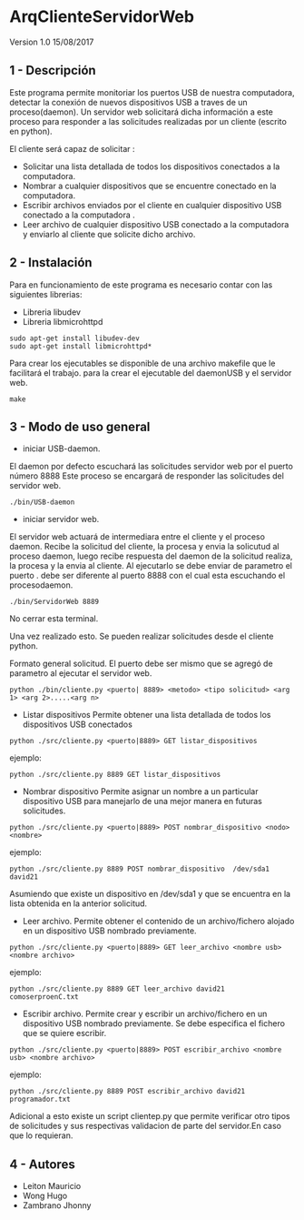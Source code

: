 ArqClienteServidorWeb 
======================

Version 1.0 15/08/2017 

1 - Descripción
---------------
Este programa permite monitoriar los puertos USB de nuestra computadora, detectar la conexión de nuevos dispositivos USB a traves de un proceso(daemon). 
Un servidor web solicitará dicha información a este proceso para responder a las solicitudes realizadas por un cliente (escrito en python).

El cliente será capaz de solicitar :

* Solicitar una lista detallada de todos los dispositivos conectados a la computadora.
* Nombrar a cualquier dispositivos que se encuentre conectado en la computadora.
* Escribir archivos enviados por el cliente en cualquier dispositivo USB conectado a la computadora .
* Leer archivo de cualquier dispositivo USB conectado a la computadora y enviarlo al cliente que solicite dicho archivo.

2 - Instalación
----------------
Para en funcionamiento de este programa es necesario contar con las siguientes librerias:

* Libreria libudev
* Libreria libmicrohttpd

```
sudo apt-get install libudev-dev
sudo apt-get install libmicrohttpd*
```

Para crear los ejecutables se disponible de una archivo makefile que le facilitará el trabajo.
para la crear el ejecutable del daemonUSB y el servidor web.

```
make
```

3 - Modo de uso general
------------------------

* iniciar USB-daemon.

El daemon por defecto escuchará las solicitudes servidor web por el puerto número 8888
Este proceso se encargará de responder las solicitudes del servidor web.

```
./bin/USB-daemon
```	

* iniciar servidor web.

El servidor web actuará de intermediara entre el cliente y el proceso daemon.
Recibe la solicitud del cliente, la procesa y envia la solicutud al proceso daemon, luego recibe respuesta del daemon de la solicitud realiza, la procesa y la envia al cliente. Al ejecutarlo se debe enviar de parametro el puerto . debe ser diferente al puerto 8888 con el cual esta escuchando el procesodaemon.

```
./bin/ServidorWeb 8889
```	
No cerrar esta terminal.

Una vez realizado esto. Se pueden realizar solicitudes desde el cliente python.

Formato general solicitud.
El puerto debe ser mismo que se agregó de parametro al ejecutar el servidor web.

```
python ./bin/cliente.py <puerto| 8889> <metodo> <tipo solicitud> <arg 1> <arg 2>.....<arg n>
```	


* Listar dispositivos
Permite obtener una lista detallada de todos los dispositivos USB conectados
```
python ./src/cliente.py <puerto|8889> GET listar_dispositivos
```	
ejemplo:
```
python ./src/cliente.py 8889 GET listar_dispositivos
```	

* Nombrar dispositivo
Permite asignar un nombre a un particular dispositivo USB para manejarlo de una mejor manera en futuras solicitudes. 
```
python ./src/cliente.py <puerto|8889> POST nombrar_dispositivo <nodo> <nombre>
```	
ejemplo:
```
python ./src/cliente.py 8889 POST nombrar_dispositivo  /dev/sda1 david21
```	
Asumiendo que existe un dispositivo en /dev/sda1 y que se encuentra en la lista obtenida en la anterior solicitud.


* Leer archivo.
Permite obtener el contenido de un archivo/fichero alojado en un dispositivo USB nombrado previamente. 
```
python ./src/cliente.py <puerto|8889> GET leer_archivo <nombre usb> <nombre archivo>
```	
ejemplo:
```
python ./src/cliente.py 8889 GET leer_archivo david21 comoserproenC.txt
```	


* Escribir archivo. 
Permite crear y escribir un archivo/fichero en un dispositivo USB nombrado previamente. Se debe especifica el fichero que se quiere escribir.
```
python ./src/cliente.py <puerto|8889> POST escribir_archivo <nombre usb> <nombre archivo>
```	
ejemplo:
```
python ./src/cliente.py 8889 POST escribir_archivo david21 programador.txt
```	

Adicional a esto existe un script clientep.py que permite verificar otro tipos de solicitudes y sus respectivas validacion de parte del servidor.En caso que lo requieran.


4 - Autores
-----------

* Leiton Mauricio
* Wong Hugo
* Zambrano Jhonny
